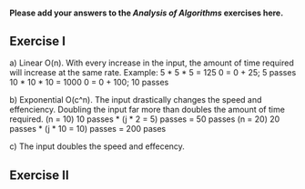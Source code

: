 #### Please add your answers to the ***Analysis of  Algorithms*** exercises here.

## Exercise I

a) Linear O(n). With every increase in the input, the amount of time required will increase at the same rate.
Example: 
5 * 5 * 5 = 125
0 = 0 + 25; 5 passes
10 * 10 * 10 = 1000
0 = 0 + 100; 10 passes


b) Exponential O(c^n). The input drastically changes the speed and effenciency. Doubling the input far more than doubles the amount of time required.
(n = 10) 10 passes * (j * 2 = 5) passes = 50 passes
(n = 20) 20 passes * (j * 10 = 10) passes = 200 pases


c) The input doubles the speed and effecency.

## Exercise II


